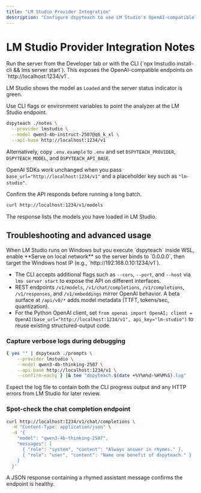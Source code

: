 ```yaml
---
title: "LM Studio Provider Integration"
description: "Configure dspyteach to use LM Studio's OpenAI-compatible API and verify the connection across macOS, Windows, and WSL."
---
```


# LM Studio Provider Integration Notes

<Steps>
<Step title="Start the LM Studio API server">
Run the server from the Developer tab or with the CLI (`npx lmstudio install-cli && lms server start`). This exposes the OpenAI-compatible endpoints on `http://localhost:1234/v1`.

<Check>LM Studio shows the model as `Loaded` and the server status indicator is green.</Check>
</Step>

<Step title="Configure dspyteach to target LM Studio">
Use CLI flags or environment variables to point the analyzer at the LM Studio endpoint.

```bash
dspyteach ./notes \
  --provider lmstudio \
  --model qwen3-4b-instruct-2507@q6_k_xl \
  --api-base http://localhost:1234/v1
```

Alternatively, copy `.env.example` to `.env` and set `DSPYTEACH_PROVIDER`, `DSPYTEACH_MODEL`, and `DSPYTEACH_API_BASE`.

<Tip>OpenAI SDKs work unchanged when you pass `base_url="http://localhost:1234/v1"` and a placeholder key such as `"lm-studio"`.</Tip>
</Step>

<Step title="Verify the connection">
Confirm the API responds before running a long batch.

```bash
curl http://localhost:1234/v1/models
```

<Check>The response lists the models you have loaded in LM Studio.</Check>
</Step>
</Steps>

## Troubleshooting and advanced usage

<Warning>
When LM Studio runs on Windows but you execute `dspyteach` inside WSL, enable **Serve on local network** so the server binds to `0.0.0.0`, then target the Windows host IP (e.g., `http://192.168.0.10:1234/v1`).
</Warning>

- The CLI accepts additional flags such as `--cors`, `--port`, and `--host` via `lms server start` to expose the API on different interfaces.
- REST endpoints `/v1/models`, `/v1/chat/completions`, `/v1/completions`, `/v1/responses`, and `/v1/embeddings` mirror OpenAI behavior. A beta surface at `/api/v0/*` adds model metadata (TTFT, tokens/sec, quantization).
- For the Python OpenAI client, set `from openai import OpenAI; client = OpenAI(base_url="http://localhost:1234/v1", api_key="lm-studio")` to reuse existing structured-output code.

### Capture verbose logs during debugging

```bash
{ yes "" | dspyteach ./prompts \
    --provider lmstudio \
    --model qwen3-4b-thinking-2507 \
    --api-base http://localhost:1234/v1 \
    --confirm-each; } |& tee "dspyteach.$(date +%Y%m%d-%H%M%S).log"
```

<Tip>Expect the log file to contain both the CLI progress output and any HTTP errors from LM Studio for later review.</Tip>

### Spot-check the chat completion endpoint

```bash
curl http://localhost:1234/v1/chat/completions \
  -H "Content-Type: application/json" \
  -d '{
    "model": "qwen3-4b-thinking-2507",
    "messages": [
      { "role": "system", "content": "Always answer in rhymes." },
      { "role": "user", "content": "Name one benefit of dspyteach." }
    ]
  }'
```

<Check>A JSON response containing a rhymed assistant message confirms the endpoint is healthy.</Check>
